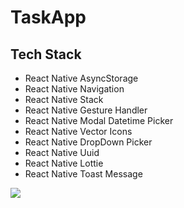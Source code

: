 # TaskApp

## Tech Stack

- React Native AsyncStorage
- React Native Navigation
- React Native Stack
- React Native Gesture Handler
- React Native Modal Datetime Picker
- React Native Vector Icons
- React Native DropDown Picker
- React Native Uuid
- React Native Lottie
- React Native Toast Message

![](taskApp.gif)
